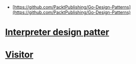 * [https://github.com/PacktPublishing/Go-Design-Patterns](https://github.com/PacktPublishing/Go-Design-Patterns)

# [Interpreter design patter](https://viblo.asia/p/interpreter-design-pattern-tro-thu-dac-luc-cua-developers-djeZ1d43KWz)
# [Visitor](https://viblo.asia/p/visitor-design-pattern-tro-thu-dac-luc-cua-developers-gDVK2oGeZLj)